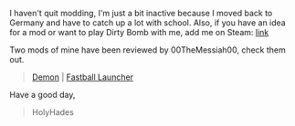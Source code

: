 I haven't quit modding, I'm just a bit inactive because I moved back to Germany and have to catch up a lot with school.
Also, if you have an idea for a mod or want to play Dirty Bomb with me, add me on Steam: [link](http://steamcommunity.com/id/HolyHades)

Two mods of mine have been reviewed by 00TheMessiah00, check them out.
 > [Demon](https://www.youtube.com/watch?v=xKS6f9qzIGQ&t=1s) |
 > [Fastball Launcher](https://www.youtube.com/watch?v=rd2I0zTlUlU)

Have a good day,
 > HolyHades
